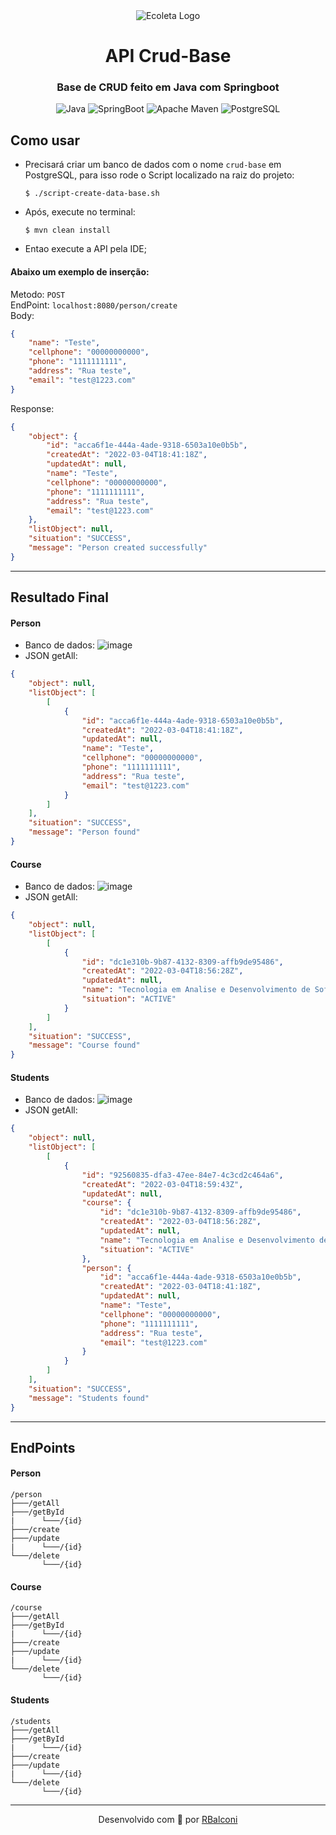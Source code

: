 <div align="center">
  <img src="https://user-images.githubusercontent.com/18688446/156849342-809790ed-df9d-4497-b94e-9cff0540c7a0.png" alt="Ecoleta Logo" /> 
  <br/> 
  <h1>API Crud-Base</h1>
  <h3>Base de CRUD feito em Java com Springboot</h3>
</div>

<p align="center">
    <img src="https://img.shields.io/static/v1?label=Java&message=11&color=DC143C&style=flat-square&logo=Java" alt="Java" />
    <img src="https://img.shields.io/static/v1?label=SpringBoot&message=2.6.4&color=7CFC00&style=flat-square&logo=SpringBoot" alt="SpringBoot" />
    <img src="https://img.shields.io/static/v1?label=Apache Maven&message=3.6.3&color=DC143C&style=flat-square&logo=Apache Maven" alt="Apache Maven" />
    <img src="https://img.shields.io/static/v1?label=PostgreSQL&message=14.2&color=1E90FF&style=flat-square&logo=PostgreSQL&logoColor=1E90FF" alt="PostgreSQL" />

</p>

## Como usar
- Precisará criar um banco de dados com o nome `crud-base` em PostgreSQL, para isso rode o Script localizado na raiz do projeto:
  ```
  $ ./script-create-data-base.sh
  ```

- Após, execute no terminal:
  ```
  $ mvn clean install
  ```

- Entao execute a API pela IDE;

#### Abaixo um exemplo de inserção:

Metodo: ```POST``` </br>
EndPoint: ```localhost:8080/person/create``` </br>
Body:
```json
{
    "name": "Teste",
    "cellphone": "00000000000",
    "phone": "1111111111",
    "address": "Rua teste",
    "email": "test@1223.com"
}
```
Response:
```json
{
    "object": {
        "id": "acca6f1e-444a-4ade-9318-6503a10e0b5b",
        "createdAt": "2022-03-04T18:41:18Z",
        "updatedAt": null,
        "name": "Teste",
        "cellphone": "00000000000",
        "phone": "1111111111",
        "address": "Rua teste",
        "email": "test@1223.com"
    },
    "listObject": null,
    "situation": "SUCCESS",
    "message": "Person created successfully"
}
```
---
## Resultado Final
#### Person
- Banco de dados:
  ![image](https://user-images.githubusercontent.com/18688446/156852703-036646a8-2530-4d0e-9071-0fbfd3b5eabd.png)
- JSON getAll:
```json
{
    "object": null,
    "listObject": [
        [
            {
                "id": "acca6f1e-444a-4ade-9318-6503a10e0b5b",
                "createdAt": "2022-03-04T18:41:18Z",
                "updatedAt": null,
                "name": "Teste",
                "cellphone": "00000000000",
                "phone": "1111111111",
                "address": "Rua teste",
                "email": "test@1223.com"
            }
        ]
    ],
    "situation": "SUCCESS",
    "message": "Person found"
}
```

#### Course
- Banco de dados:
![image](https://user-images.githubusercontent.com/18688446/156853320-f7b2b54c-ca04-4893-b994-216038796667.png)
- JSON getAll:
```json
{
    "object": null,
    "listObject": [
        [
            {
                "id": "dc1e310b-9b87-4132-8309-affb9de95486",
                "createdAt": "2022-03-04T18:56:28Z",
                "updatedAt": null,
                "name": "Tecnologia em Analise e Desenvolvimento de Software",
                "situation": "ACTIVE"
            }
        ]
    ],
    "situation": "SUCCESS",
    "message": "Course found"
}
```
#### Students
- Banco de dados:
![image](https://user-images.githubusercontent.com/18688446/156853599-d8637363-063f-4125-aa0d-f79b08abc435.png)
- JSON getAll:
```json
{
    "object": null,
    "listObject": [
        [
            {
                "id": "92560835-dfa3-47ee-84e7-4c3cd2c464a6",
                "createdAt": "2022-03-04T18:59:43Z",
                "updatedAt": null,
                "course": {
                    "id": "dc1e310b-9b87-4132-8309-affb9de95486",
                    "createdAt": "2022-03-04T18:56:28Z",
                    "updatedAt": null,
                    "name": "Tecnologia em Analise e Desenvolvimento de Software",
                    "situation": "ACTIVE"
                },
                "person": {
                    "id": "acca6f1e-444a-4ade-9318-6503a10e0b5b",
                    "createdAt": "2022-03-04T18:41:18Z",
                    "updatedAt": null,
                    "name": "Teste",
                    "cellphone": "00000000000",
                    "phone": "1111111111",
                    "address": "Rua teste",
                    "email": "test@1223.com"
                }
            }
        ]
    ],
    "situation": "SUCCESS",
    "message": "Students found"
}
```
---
## EndPoints
#### Person
```
/person
├───/getAll
├───/getById
|      └───/{id}
├───/create
├───/update
|      └───/{id}
└───/delete
       └───/{id}
```
#### Course
```
/course
├───/getAll
├───/getById
|      └───/{id}
├───/create
├───/update
|      └───/{id}
└───/delete
       └───/{id}
```
#### Students
```
/students
├───/getAll
├───/getById
|      └───/{id}
├───/create
├───/update
|      └───/{id}
└───/delete
       └───/{id}
```
---
<p align="center">
  Desenvolvido com 💜 por <a href="https://www.linkedin.com/in/rafael-balconi/">RBalconi</a>
</p>
